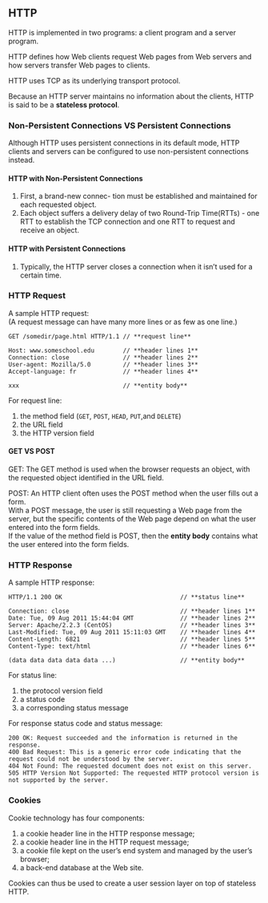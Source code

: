 ## HTTP
HTTP is implemented in two programs: a client program and a server program.

HTTP defines how Web clients request Web pages from Web servers and how servers transfer Web pages to clients.

HTTP uses TCP as its underlying transport protocol.

Because an HTTP server maintains no information about the clients, HTTP is said to be a **stateless protocol**.

### Non-Persistent Connections VS Persistent Connections
Although HTTP uses persistent connections in its default mode, HTTP clients and servers can be configured to use non-persistent connections instead.

#### HTTP with Non-Persistent Connections  
1. First, a brand-new connec- tion must be established and maintained for each requested object.
2. Each object suffers a delivery delay of two Round-Trip Time(RTTs) - one RTT to establish the TCP connection and one RTT to request and receive an object.

#### HTTP with Persistent Connections  
1. Typically, the HTTP server closes a connection when it isn’t used for a certain time.

### HTTP Request

A sample HTTP request:  
(A request message can have many more lines or as few as one line.)
```
GET /somedir/page.html HTTP/1.1 // **request line**

Host: www.someschool.edu        // **header lines 1**
Connection: close               // **header lines 2**
User-agent: Mozilla/5.0         // **header lines 3**
Accept-language: fr             // **header lines 4**

xxx                             // **entity body**
```

For request line:
1. the method field (`GET`, `POST`, `HEAD`, `PUT`,and `DELETE`)
2. the URL field
3. the HTTP version field

#### GET VS POST
GET: The GET method is used when the browser requests an object, with the requested object identified in the URL field.

POST: An HTTP client often uses the POST method when the user fills out a form.  
With a POST message, the user is still requesting a Web page from the server, 
but the specific contents of the Web page depend on what the user entered into the form fields.  
If the value of the method field is POST, then the **entity body** contains what the user entered into the form fields.

### HTTP Response

A sample HTTP response:
```
HTTP/1.1 200 OK                                 // **status line**

Connection: close                               // **header lines 1**
Date: Tue, 09 Aug 2011 15:44:04 GMT             // **header lines 2**
Server: Apache/2.2.3 (CentOS)                   // **header lines 3**
Last-Modified: Tue, 09 Aug 2011 15:11:03 GMT    // **header lines 4**
Content-Length: 6821                            // **header lines 5**
Content-Type: text/html                         // **header lines 6**

(data data data data data ...)                  // **entity body**
```

For status line:
1. the protocol version field
2. a status code
3. a corresponding status message

For response status code and status message:
```
200 OK: Request succeeded and the information is returned in the response.
400 Bad Request: This is a generic error code indicating that the request could not be understood by the server.
404 Not Found: The requested document does not exist on this server.
505 HTTP Version Not Supported: The requested HTTP protocol version is not supported by the server.
```

### Cookies
Cookie technology has four components:
1. a cookie header line in the HTTP response message; 
2. a cookie header line in the HTTP request message;
3. a cookie file kept on the user’s end system and managed by the user’s browser;
4. a back-end database at the Web site.

Cookies can thus be used to create a user session layer on top of stateless HTTP. 

